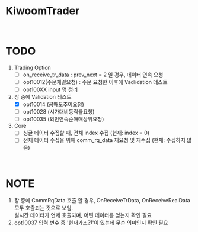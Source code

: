 # KiwoomTrader

<br>

# TODO 

1. Trading Option
    - [ ] on_receive_tr_data : prev_next = 2 일 경우, 데이터 연속 요청
    - [ ] opt10012(주문체결요청) : 주문 요청한 이후에 Vadlidation 테스트
    - [ ] opt100XX input 명 정리

2. 장 중에 Validation 테스트
    - [x] opt10014 (공매도추이요청)
    - [ ] opt10028 (시가대비등락률요청)
    - [ ] opt10035 (외인연속순매매상위요청)

3. Core
    - [ ] 싱글 데이터 수집할 때, 전체 index 수집 (현재: index = 0)
    - [ ] 전체 데이터 수집을 위해 comm_rq_data 재요청 및 재수집 (현재: 수집하지 않음)
<br>

# NOTE

1. 장 중에 CommRqData 호출 할 경우, OnReceiveTrData, OnReceiveRealData 모두 호출되는 것으로 보임.  
실시간 데이터가 언제 호출되며, 어떤 데이터를 얻는지 확인 필요
2. opt10037 입력 변수 중 '현재가조건'이 있는데 무슨 의미인지 확인 필요

